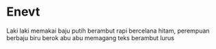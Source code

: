 # Enevt
Laki laki memakai baju putih berambut rapi bercelana hitam, perempuan berbaju biru berok abu abu memagang teks berambut lurus 
